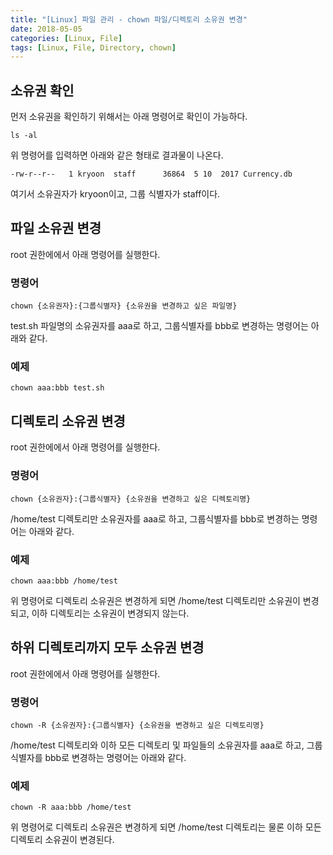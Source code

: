 ```yaml
---
title: "[Linux] 파일 관리 - chown 파일/디렉토리 소유권 변경"
date: 2018-05-05
categories: [Linux, File]
tags: [Linux, File, Directory, chown]
---
```


## 소유권 확인
먼저 소유권을 확인하기 위해서는 아래 명령어로 확인이 가능하다.
```
ls -al
```

위 명령어를 입력하면 아래와 같은 형태로 결과물이 나온다.
```
-rw-r--r--   1 kryoon  staff      36864  5 10  2017 Currency.db
```

여기서 소유권자가 kryoon이고, 그룹 식별자가 staff이다.

## 파일 소유권 변경
root 권한에에서 아래 명령어를 실행한다.

### 명령어
```
chown {소유권자}:{그룹식별자} {소유권을 변경하고 싶은 파일명}
```

test.sh 파일명의 소유권자를 aaa로 하고, 그룹식별자를 bbb로 변경하는 명령어는 아래와 같다.

### 예제
```
chown aaa:bbb test.sh
```

## 디렉토리 소유권 변경
root 권한에에서 아래 명령어를 실행한다.

### 명령어
```
chown {소유권자}:{그룹식별자} {소유권을 변경하고 싶은 디렉토리명}
```

/home/test 디렉토리만 소유권자를 aaa로 하고, 그룹식별자를 bbb로 변경하는 명령어는 아래와 같다.

### 예제
```
chown aaa:bbb /home/test
```

위 명령어로 디렉토리 소유권은 변경하게 되면 /home/test 디렉토리만 소유권이 변경되고, 이하 디렉토리는 소유권이 변경되지 않는다.

## 하위 디렉토리까지 모두 소유권 변경
root 권한에에서 아래 명령어를 실행한다.

### 명령어
```
chown -R {소유권자}:{그룹식별자} {소유권을 변경하고 싶은 디렉토리명}
```

/home/test 디렉토리와 이하 모든 디렉토리 및 파일들의 소유권자를 aaa로 하고, 그룹식별자를 bbb로 변경하는 명령어는 아래와 같다.

### 예제
```
chown -R aaa:bbb /home/test
```

위 명령어로 디렉토리 소유권은 변경하게 되면 /home/test 디렉토리는 물론 이하 모든 디렉토리 소유권이 변경된다.